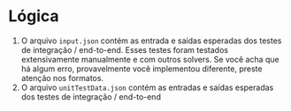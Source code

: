 # Lógica

1. O arquivo `input.json` contém as entrada e saídas esperadas  dos testes de integração / end-to-end. Esses testes foram testados extensivamente manualmente e com outros solvers. Se você acha que há algum erro, provavelmente você implementou diferente, preste atenção nos formatos.
2. O arquivo `unitTestData.json` contém as entradas e saídas esperadas dos testes de integração / end-to-end
